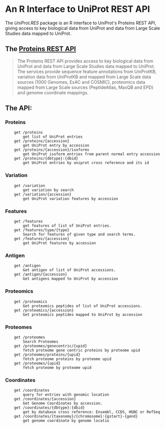 # An R Interface to UniProt REST API

The *UniProt.RES* package is an R interface to UniProt's Proteins REST
API, giving access to key biological data from UniProt and data from
Large Scale Studies data mapped to UniProt.


## The [Proteins REST API](https://www.ebi.ac.uk/proteins/api/doc/swagger/)

> The Proteins REST API provides access to key biological data from
> UniProt and data from Large Scale Studies data mapped to
> UniProt. The services provide sequence feature annotations from
> UniProtKB, variation data from UniProtKB and mapped from Large Scale
> data sources (1000 Genomes, ExAC and COSMIC), proteomics data mapped
> from Large Scale sources (PeptideAtlas, MaxQB and EPD) and genome
> coordinate mappings.

## The API:

### Proteins

        get /proteins
            get list of UniProt entries
        get /proteins/{accession}
            get UniProt entry by accession
        get /proteins/{accession}/isoforms
            get UniProt isoform entries from parent normal entry accession
        get /proteins/{dbtype}:{dbid}
            get UniProt entries by uniprot cross reference and its id

### Variation

        get /variation
            get variation by search
        get /variation/{accession}
            get UniProt variation features by accession

### Features

        get /features
            get features of list of UniProt entries.
        get /features/type/{type}
            Search for features of given type and search terms.
        get /features/{accession}
            get UniProt features by accession

### Antigen

        get /antigen
            Get antigen of list of UniProt accessions.
        get /antigen/{accession}
            Get antigens mapped to UniProt by accession

### Proteomics

        get /proteomics
            Get proteomics peptides of list of UniProt accessions.
        get /proteomics/{accession}
            Get proteomics peptides mapped to UniProt by accession

### Proteomes

        get /proteomes
            Search Proteomes
        get /proteomes/genecentric/{upid}
            fetch proteome gene centric proteins by proteome upid
        get /proteomes/proteins/{upid}
            fetch proteome proteins by proteome upid
        get /proteomes/{upid}
            fetch proteome by proteome upid

### Coordinates

        get /coordinates
            query for entries with genomic location
        get /coordinates/{accession}
            Get Genome Coordinates by accession.
        get /coordinates/{dbtype}:{dbid}
            get by database cross reference: Ensembl, CCDS, HGNC or RefSeq
        get /coordinates/{taxonomy}/{chromosome}:{gstart}-{gend}
            get genome coordinate by genome locatio
